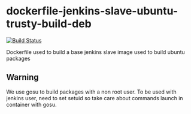 # dockerfile-jenkins-slave-ubuntu-trusty-build-deb

[![Build Status](https://travis-ci.org/infOpen/dockerfile-jenkins-slave-ubuntu-trusty-build-deb.svg?branch=master)](https://travis-ci.org/infOpen/dockerfile-jenkins-slave-ubuntu-trusty-build-deb)

Dockerfile used to build a base jenkins slave image used to build ubuntu packages

## Warning

We use gosu to build packages with a non root user.
To be used with jenkins user, need to set setuid so take care about commands
launch in container with gosu.

